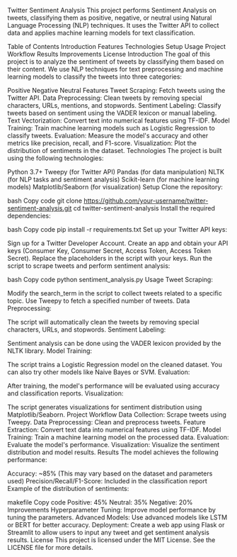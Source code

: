 Twitter Sentiment Analysis This project performs Sentiment Analysis on tweets, classifying them as positive, negative, or neutral using Natural Language Processing (NLP) techniques. It uses the Twitter API to collect data and applies machine learning models for text classification.

Table of Contents
Introduction
Features
Technologies
Setup
Usage
Project Workflow
Results
Improvements
License
Introduction
The goal of this project is to analyze the sentiment of tweets by classifying them based on their content. We use NLP techniques for text preprocessing and machine learning models to classify the tweets into three categories:

Positive
Negative
Neutral
Features
Tweet Scraping: Fetch tweets using the Twitter API.
Data Preprocessing: Clean tweets by removing special characters, URLs, mentions, and stopwords.
Sentiment Labeling: Classify tweets based on sentiment using the VADER lexicon or manual labeling.
Text Vectorization: Convert text into numerical features using TF-IDF.
Model Training: Train machine learning models such as Logistic Regression to classify tweets.
Evaluation: Measure the model's accuracy and other metrics like precision, recall, and F1-score.
Visualization: Plot the distribution of sentiments in the dataset.
Technologies
The project is built using the following technologies:

Python 3.7+
Tweepy (for Twitter API)
Pandas (for data manipulation)
NLTK (for NLP tasks and sentiment analysis)
Scikit-learn (for machine learning models)
Matplotlib/Seaborn (for visualization)
Setup
Clone the repository:

bash
Copy code
git clone https://github.com/your-username/twitter-sentiment-analysis.git
cd twitter-sentiment-analysis
Install the required dependencies:

bash
Copy code
pip install -r requirements.txt
Set up your Twitter API keys:

Sign up for a Twitter Developer Account.
Create an app and obtain your API keys (Consumer Key, Consumer Secret, Access Token, Access Token Secret).
Replace the placeholders in the script with your keys.
Run the script to scrape tweets and perform sentiment analysis:

bash
Copy code
python sentiment_analysis.py
Usage
Tweet Scraping:

Modify the search_term in the script to collect tweets related to a specific topic.
Use Tweepy to fetch a specified number of tweets.
Data Preprocessing:

The script will automatically clean the tweets by removing special characters, URLs, and stopwords.
Sentiment Labeling:

Sentiment analysis can be done using the VADER lexicon provided by the NLTK library.
Model Training:

The script trains a Logistic Regression model on the cleaned dataset.
You can also try other models like Naive Bayes or SVM.
Evaluation:

After training, the model's performance will be evaluated using accuracy and classification reports.
Visualization:

The script generates visualizations for sentiment distribution using Matplotlib/Seaborn.
Project Workflow
Data Collection: Scrape tweets using Tweepy.
Data Preprocessing: Clean and preprocess tweets.
Feature Extraction: Convert text data into numerical features using TF-IDF.
Model Training: Train a machine learning model on the processed data.
Evaluation: Evaluate the model's performance.
Visualization: Visualize the sentiment distribution and model results.
Results
The model achieves the following performance:

Accuracy: ~85% (This may vary based on the dataset and parameters used)
Precision/Recall/F1-Score: Included in the classification report
Example of the distribution of sentiments:

makefile
Copy code
Positive: 45%
Neutral: 35%
Negative: 20%
Improvements
Hyperparameter Tuning: Improve model performance by tuning the parameters.
Advanced Models: Use advanced models like LSTM or BERT for better accuracy.
Deployment: Create a web app using Flask or Streamlit to allow users to input any tweet and get sentiment analysis results.
License
This project is licensed under the MIT License. See the LICENSE file for more details.
